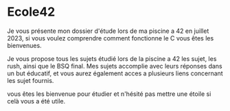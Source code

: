 # Ecole42

Je vous présente mon dossier d'étude lors de ma piscine a 42 en juillet 2023, si vous voulez comprendre comment fonctionne le C vous êtes les bienvenues.

Je vous propose tous les sujets étudié lors de la piscine a 42 les sujet, les rush, ainsi que le BSQ final. Mes sujets accomplie avec leurs réponses dans un but éducatif, et vous aurez également acces a plusieurs liens concernant les sujet fournis.

vous êtes les bienvenue pour étudier et n'hésité pas mettre une étoile si celà vous a été utile.
